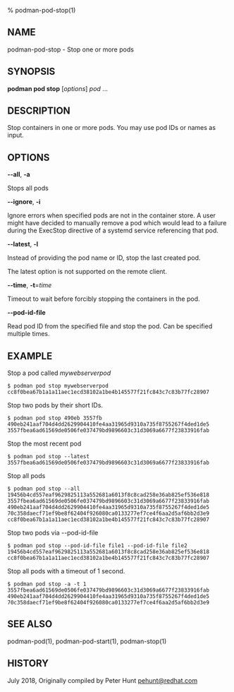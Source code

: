 % podman-pod-stop(1)

## NAME
podman\-pod\-stop - Stop one or more pods

## SYNOPSIS
**podman pod stop** [*options*] *pod* ...

## DESCRIPTION
Stop containers in one or more pods.  You may use pod IDs or names as input.

## OPTIONS

**--all**, **-a**

Stops all pods

**--ignore**, **-i**

Ignore errors when specified pods are not in the container store.  A user might
have decided to manually remove a pod which would lead to a failure during the
ExecStop directive of a systemd service referencing that pod.

**--latest**, **-l**

Instead of providing the pod name or ID, stop the last created pod.

The latest option is not supported on the remote client.

**--time**, **-t**=*time*

Timeout to wait before forcibly stopping the containers in the pod.

**--pod-id-file**

Read pod ID from the specified file and stop the pod.  Can be specified multiple times.

## EXAMPLE

Stop a pod called *mywebserverpod*
```
$ podman pod stop mywebserverpod
cc8f0bea67b1a1a11aec1ecd38102a1be4b145577f21fc843c7c83b77fc28907
```

Stop two pods by their short IDs.
```
$ podman pod stop 490eb 3557fb
490eb241aaf704d4dd2629904410fe4aa31965d9310a735f8755267f4ded1de5
3557fbea6ad61569de0506fe037479bd9896603c31d3069a6677f23833916fab
```

Stop the most recent pod
```
$ podman pod stop --latest
3557fbea6ad61569de0506fe037479bd9896603c31d3069a6677f23833916fab
```

Stop all pods
```
$ podman pod stop --all
19456b4cd557eaf9629825113a552681a6013f8c8cad258e36ab825ef536e818
3557fbea6ad61569de0506fe037479bd9896603c31d3069a6677f23833916fab
490eb241aaf704d4dd2629904410fe4aa31965d9310a735f8755267f4ded1de5
70c358daecf71ef9be8f62404f926080ca0133277ef7ce4f6aa2d5af6bb2d3e9
cc8f0bea67b1a1a11aec1ecd38102a1be4b145577f21fc843c7c83b77fc28907
```

Stop two pods via --pod-id-file
```
$ podman pod stop --pod-id-file file1 --pod-id-file file2
19456b4cd557eaf9629825113a552681a6013f8c8cad258e36ab825ef536e818
cc8f0bea67b1a1a11aec1ecd38102a1be4b145577f21fc843c7c83b77fc28907
```

Stop all pods with a timeout of 1 second.
```
$ podman pod stop -a -t 1
3557fbea6ad61569de0506fe037479bd9896603c31d3069a6677f23833916fab
490eb241aaf704d4dd2629904410fe4aa31965d9310a735f8755267f4ded1de5
70c358daecf71ef9be8f62404f926080ca0133277ef7ce4f6aa2d5af6bb2d3e9
```

## SEE ALSO
podman-pod(1), podman-pod-start(1), podman-stop(1)

## HISTORY
July 2018, Originally compiled by Peter Hunt <pehunt@redhat.com>
